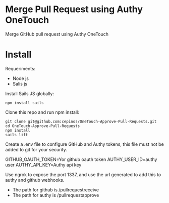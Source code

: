 Merge Pull Request using Authy OneTouch
==============

Merge GitHub pull request using Authy OneTouch

# Install

Requeriments:
 - Node js
 - Salis js

Install Sails JS globally:

```
npm install sails
```

Clone this repo and run npm install:

```
git clone git@github.com:cepinos/OneTouch-Approve-Pull-Requests.git
cd OneTouch-Approve-Pull-Requests
npm install
sails lift
```

Create a .env file to configure GitHub and Authy tokens, this file must not be added to git for your security.

GITHUB_OAUTH_TOKEN=Yor github oauth token
AUTHY_USER_ID=authy user
AUTHY_API_KEY=Authy api key

Use ngrok to expose the port 1337, and use the url generated to add this to authy and github webhooks.

 - The path for github is /pullrequestreceive
 - The path for authy is /pullrequestapprove
